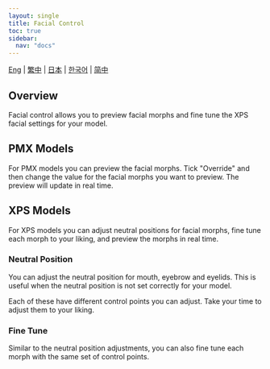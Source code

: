 ```yaml
---
layout: single
title: Facial Control
toc: true
sidebar:
  nav: "docs"
---
```


[Eng](/dancexr/features/facial_control) | [繁中](/tw/dancexr/features/facial_control) | [日本](/jp/dancexr/features/facial_control) | [한국어](/kr/dancexr/features/facial_control) | [简中](/zh/dancexr/features/facial_control)

## Overview
Facial control allows you to preview facial morphs and fine tune the XPS facial settings for your model. 

## PMX Models
For PMX models you can preview the facial morphs. Tick "Override" and then change the value for the facial morphs you want to preview. The preview will update in real time.

## XPS Models
For XPS models you can adjust neutral positions for facial morphs, fine tune each morph to your liking, and preview the morphs in real time.

### Neutral Position
You can adjust the neutral position for mouth, eyebrow and eyelids. This is useful when the neutral position is not set correctly for your model.

Each of these have different control points you can adjust. Take your time to adjust them to your liking.

### Fine Tune
Similar to the neutral position adjustments, you can also fine tune each morph with the same set of control points. 
